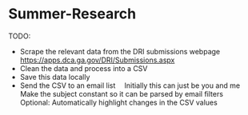 # Summer-Research
TODO:
- Scrape the relevant data from the DRI submissions webpage
  https://apps.dca.ga.gov/DRI/Submissions.aspx
- Clean the data and process into a CSV
- Save this data locally
- Send the CSV to an email list 
  Initially this can just be you and me
  Make the subject constant so it can be parsed by email filters
  Optional: Automatically highlight changes in the CSV values
